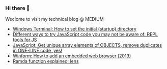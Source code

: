 ### Hi there 👋

<!--
**hkusoft/hkusoft** is a ✨ _special_ ✨ repository because its `README.md` (this file) appears on your GitHub profile.

Here are some ideas to get you started:

- 🔭 I’m currently working on ...
- 🌱 I’m currently learning ...
- 👯 I’m looking to collaborate on ...
- 🤔 I’m looking for help with ...
- 💬 Ask me about ...
- 📫 How to reach me: ...
- 😄 Pronouns: ...
- ⚡ Fun fact: ...
-->

Weclome to visit my technical blog @ MEDIUM
- [Windows Terminal: How to set the initial (startup) directory](https://medium.com/@xinyustudio/windows-terminal-how-to-set-the-initial-startup-directory-4ce5a86f5bef)
- [Different ways to try JavaScript code you may not be aware of: REPL tools for JS](https://medium.com/@xinyustudio/different-ways-to-try-javascript-code-you-may-not-be-aware-of-repl-tools-for-js-f7eb4ac64997)
- [JavaScript: Get unique array elements of OBJECTS, remove duplicates in ONE-LINE code, yes!](https://medium.com/@xinyustudio/javascript-get-unique-array-elements-of-objects-remove-duplicates-in-one-line-code-yes-f54867ae2dd2)
- [Winform: How to add an embedded web browser (2019)](https://medium.com/@xinyustudio/winform-how-to-add-an-embedded-web-browser-2019-7a5da106253d)
- [Ramda function explained: lens](https://medium.com/@xinyustudio/ramda-function-explained-lens-b9c63a2a044a)



